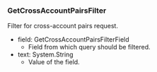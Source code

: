 ### GetCrossAccountPairsFilter
Filter for cross-account pairs request.

- field: GetCrossAccountPairsFilterField
  - Field from which query should be filtered.
- text: System.String
  - Value of the field.
